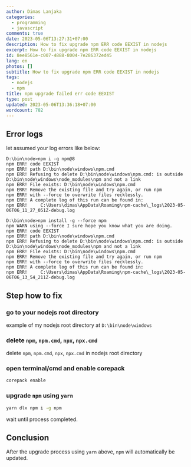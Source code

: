 ```yaml
---
author: Dimas Lanjaka
categories:
  - programming
  - javascript
comments: true
date: 2023-05-06T13:27:31+07:00
description: How to fix upgrade npm ERR code EEXIST in nodejs
excerpt: How to fix upgrade npm ERR code EEXIST in nodejs
id: 8ee8561e-c007-4888-8004-7e286372ed45
lang: en
photos: []
subtitle: How to fix upgrade npm ERR code EEXIST in nodejs
tags:
  - nodejs
  - npm
title: npm upgrade failed err code EEXIST
type: post
updated: 2023-05-06T13:36:18+07:00
wordcount: 782
---
```


## Error logs 
let assumed your log errors like below:
```log
D:\bin\node>npm i -g npm@8                                                                                              
npm ERR! code EEXIST                                                                                                    
npm ERR! path D:\bin\node\windows\npm.cmd                                                                               
npm ERR! Refusing to delete D:\bin\node\windows\npm.cmd: is outside D:\bin\node\windows\node_modules\npm and not a link 
npm ERR! File exists: D:\bin\node\windows\npm.cmd                                                                       
npm ERR! Remove the existing file and try again, or run npm                                                             
npm ERR! with --force to overwrite files recklessly.                                                                                                                                                                                            npm ERR! A complete log of this run can be found in:                                                                    
npm ERR!     C:\Users\dimas\AppData\Roaming\npm-cache\_logs\2023-05-06T06_11_27_051Z-debug.log

D:\bin\node>npm install -g --force npm                                                                                  
npm WARN using --force I sure hope you know what you are doing.                                                         
npm ERR! code EEXIST                                                                                                    
npm ERR! path D:\bin\node\windows\npm.cmd                                                                               
npm ERR! Refusing to delete D:\bin\node\windows\npm.cmd: is outside D:\bin\node\windows\node_modules\npm and not a link 
npm ERR! File exists: D:\bin\node\windows\npm.cmd                                                                       
npm ERR! Remove the existing file and try again, or run npm                                                             
npm ERR! with --force to overwrite files recklessly.                                                                                                                                                                                            npm ERR! A complete log of this run can be found in:                                                                    
npm ERR!     C:\Users\dimas\AppData\Roaming\npm-cache\_logs\2023-05-06T06_13_54_211Z-debug.log  
```

## Step how to fix

### go to your nodejs root directory
example of my nodejs root directory at `D:\bin\node\windows`

### delete `npm`, `npm.cmd`, `npx`, `npx.cmd`
delete `npm`, `npm.cmd`, `npx`, `npx.cmd` in nodejs root directory

### open terminal/cmd and enable corepack
```bash
corepack enable
```
### upgrade `npm` using `yarn`
```bash
yarn dlx npm i -g npm
```
wait until process completed.

## Conclusion
After the upgrade process using `yarn` above, `npm` will automatically be updated.

